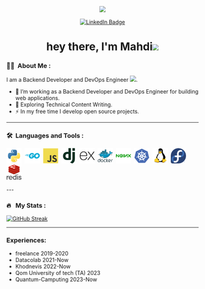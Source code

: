 
<p align="center"><img src="https://media.giphy.com/media/M9gbBd9nbDrOTu1Mqx/giphy.gif" width="100"/></p>
<p align="center">
<a href="https://www.linkedin.com/in/mahdi-niknejad-a65a39201/"><img src="https://img.shields.io/badge/LinkedIn-blue?style=for-the-badge&logo=linkedin&logoColor=white" alt="LinkedIn Badge"></a>
</p>

<h1 align="center">hey there, I'm Mahdi<img src="https://media.giphy.com/media/hvRJCLFzcasrR4ia7z/giphy.gif" width="40"></h1>

### :woman_technologist: &nbsp;About Me :

I am a Backend Developer and DevOps Engineer <img src="https://media.giphy.com/media/WUlplcMpOCEmTGBtBW/giphy.gif" width="30">.

- 🔭 I’m working as a Backend Developer and DevOps Engineer for building web applications.
- 🌱 Exploring Technical Content Writing.
- ⚡ In my free time I develop open source projects.
---

### 🛠 &nbsp;Languages and Tools :

<p>
<img src="https://github.com/devicons/devicon/blob/master/icons/python/python-original.svg" title="python" alt="python" width="40" height="40"/>&nbsp;
<img src="https://github.com/devicons/devicon/blob/master/icons/go/go-original-wordmark.svg" title="go" alt="go" width="40" height="40"/>&nbsp;
<img src="https://github.com/devicons/devicon/blob/master/icons/javascript/javascript-original.svg" title="javascript" alt="javascript" width="40" height="40"/>&nbsp;
<img src="https://github.com/devicons/devicon/blob/master/icons/django/django-plain.svg" title="django" alt="django" width="40" height="40"/>&nbsp;
<img src="https://github.com/devicons/devicon/blob/master/icons/express/express-original.svg" title="express" alt="express" width="40" height="40"/>&nbsp;
<img src="https://github.com/devicons/devicon/blob/master/icons/docker/docker-original-wordmark.svg" title="docker" alt="docker" width="40" height="40"/>&nbsp;
<img src="https://github.com/devicons/devicon/blob/master/icons/nginx/nginx-original.svg" title="nginx" alt="nginx" width="40" height="40"/>&nbsp;
<img src="https://github.com/devicons/devicon/blob/master/icons/kubernetes/kubernetes-plain.svg" title="kubernetes" alt="kubernetes" width="40" height="40"/>&nbsp;
<img src="https://github.com/devicons/devicon/blob/master/icons/linux/linux-original.svg" title="linux" alt="linux" width="40" height="40"/>&nbsp;
<img src="https://github.com/devicons/devicon/blob/master/icons/fedora/fedora-original.svg" title="fedora" alt="fedora" width="40" height="40"/>&nbsp;
<img src="https://github.com/devicons/devicon/blob/master/icons/redis/redis-original-wordmark.svg" title="redis" alt="redis" width="40" height="40"/>&nbsp;
</p>
---

### 🔥 &nbsp; My Stats :
[![GitHub Streak](http://github-readme-streak-stats.herokuapp.com?user=mahdiniknejad&theme=dark&background=000000)](https://git.io/streak-stats)

---

###  Experiences: 
- freelance 2019-2020
- Datacolab 2021-Now
- Khodnevis 2022-Now
- Qom University of tech (TA) 2023
- Quantum-Camputing 2023-Now
